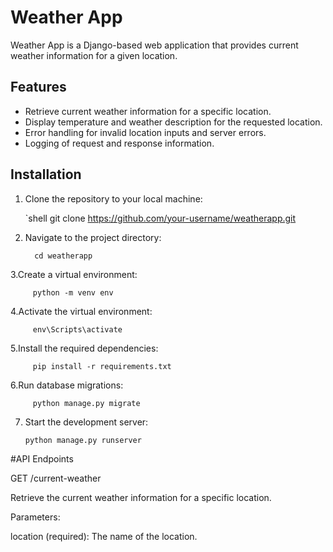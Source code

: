 # Weather App

Weather App is a Django-based web application that provides current weather information for a given location.

## Features

- Retrieve current weather information for a specific location.
- Display temperature and weather description for the requested location.
- Error handling for invalid location inputs and server errors.
- Logging of request and response information.

## Installation

1. Clone the repository to your local machine:

   `shell
   git clone https://github.com/your-username/weatherapp.git
   
2. Navigate to the project directory:
  
         cd weatherapp
    
 3.Create a virtual environment:
 
         python -m venv env
      
 4.Activate the virtual environment:
 
    
         env\Scripts\activate
  
 5.Install the required dependencies:
 
    
         pip install -r requirements.txt
      
 6.Run database migrations:
 
   
         python manage.py migrate
      
 7. Start the development server:
    
    
        python manage.py runserver
 
#API Endpoints

GET /current-weather

Retrieve the current weather information for a specific location.

Parameters:

location (required): The name of the location.
